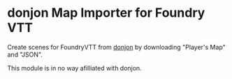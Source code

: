 # donjon Map Importer for Foundry VTT

Create scenes for FoundryVTT from [donjon](https://donjon.bin.sh/fantasy/dungeon/) by downloading "Player's Map" and "JSON".

This module is in no way afilliated with donjon.
